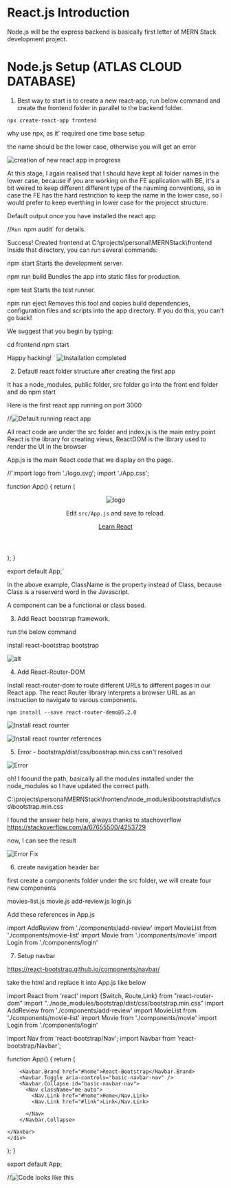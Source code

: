 # React.js Introduction
Node.js will be the express backend is basically first letter of MERN Stack development project.

# Node.js Setup (ATLAS CLOUD DATABASE)

1.	Best way to start is to create a new react-app, run below command and create the frontend folder in parallel to the backend folder.

`npx create-react-app frontend`

why use npx, as it' required one time base setup

the name should be the lower case, otherwise you will get an error

![creation of new react app in progress](https://github.com/jitendrasoni/MERNStack/blob/main/Setup/React/image/001%20InProgress.png?raw=true)

At this stage, I again realised that I should have kept all folder names in the lower case, because if you are working on the FE application with BE, it's a bit weired to keep different different type of the navming conventions, so in case the FE has the hard restriction to keep the name in the lower case, so I would prefer to keep everthing in lower case for the projecct structure.

Default output once you have installed the react app

//`Run `npm audit` for details.

Success! Created frontend at C:\projects\personal\MERNStack\frontend
Inside that directory, you can run several commands:

  npm start
    Starts the development server.

  npm run build
    Bundles the app into static files for production.

  npm test
    Starts the test runner.

  npm run eject
    Removes this tool and copies build dependencies, configuration files
    and scripts into the app directory. If you do this, you can’t go back!

We suggest that you begin by typing:

  cd frontend
  npm start

Happy hacking!
`
![Installation completed](https://raw.githubusercontent.com/jitendrasoni/MERNStack/main/Setup/React/image/002%20React%20Application%20completed.png)

2. Defautl react folder structure after creating the first app

It has a node_modules, public folder, src folder
go into the front end folder and do npm start

Here is the first react app running on port 3000

//![Default running react app](https://raw.githubusercontent.com/jitendrasoni/MERNStack/main/Setup/React/image/003%20Start%20React%20App.png)


All react code are under the src folder and index.js is the main entry point
React is the library for creating views, ReactDOM is the library used to render the UI in the browser


App.js is the main React code that we display on the page.

//`import logo from './logo.svg';
import './App.css';

function App() {
  return (
    <div className="App">
      <header className="App-header">
        <img src={logo} className="App-logo" alt="logo" />
        <p>
          Edit <code>src/App.js</code> and save to reload.
        </p>
        <a
          className="App-link"
          href="https://reactjs.org"
          target="_blank"
          rel="noopener noreferrer"
        >
          Learn React
        </a>
      </header>
    </div>
  );
}

export default App;`

In the above example, ClassName is the property instead of Class, because Class is a reserverd word in the Javascript.

A component can be a functional or class based.

3. Add React bootstrap framework.

run the below command 

install react-bootstrap bootstrap

![alt](https://raw.githubusercontent.com/jitendrasoni/MERNStack/main/Setup/React/image/004%20Install%20bootstrap.png)

4. Add React-Router-DOM

Install react-router-dom to route different URLs to different pages in our React app. The react Router library interprets a browser URL as an instruction to navigate to varous components.

`npm install --save react-router-demo@5.2.0`

![Install react rounter](https://github.com/jitendrasoni/MERNStack/blob/main/Setup/React/image/005%20install%20React%20Routers.png?raw=true)


![Install react rounter references](https://github.com/jitendrasoni/MERNStack/blob/main/Setup/React/image/006%20Package%20Information.png?raw=true)

5. Error - bootstrap/dist/css/boostrap.min.css can't resolved

![Error](https://github.com/jitendrasoni/MERNStack/blob/main/Setup/React/image/007%20Error.png?raw=true)

oh! I foound the path, basically all the modules installed under the node_modules so I have updated the correct path.


C:\projects\personal\MERNStack\frontend\node_modules\bootstrap\dist\css\bootstrap.min.css

I found the answer help here, always thanks to stachoverflow
https://stackoverflow.com/a/67655500/4253729

now, I can see the result

![Error Fix ](https://github.com/jitendrasoni/MERNStack/blob/main/Setup/React/image/008%20Final%20Result.png?raw=true)

6. create navigation header bar

first create a components folder under the src folder, we will create four new components

movies-list.js
movie.js
add-review.js
login.js

Add these references in App.js

import AddReview from './components/add-review' 
import MovieList from './components/movie-list'
import Movie from './components/movie'
import Login from './components/login'

7. Setup navbar 

https://react-bootstrap.github.io/components/navbar/

take the html and replace it into App.js like below

import React  from 'react'
import {Switch, Route,Link} from "react-router-dom"
import "../node_modules/bootstrap/dist/css/bootstrap.min.css"
import AddReview from './components/add-review' 
import MovieList from './components/movie-list'
import Movie from './components/movie'
import Login from './components/login'


import Nav from 'react-bootstrap/Nav';
import Navbar from 'react-bootstrap/Navbar';


function App() {
  return (
    <div className='App'>
  <Navbar bg="light" expand="lg">
   
        <Navbar.Brand href="#home">React-Bootstrap</Navbar.Brand>
        <Navbar.Toggle aria-controls="basic-navbar-nav" />
        <Navbar.Collapse id="basic-navbar-nav">
          <Nav className="me-auto">
            <Nav.Link href="#home">Home</Nav.Link>
            <Nav.Link href="#link">Link</Nav.Link>
            
          </Nav>
        </Navbar.Collapse>
   
    </Navbar>
    </div>
  
  );
}

export default App;

//![Code looks like this ](https://github.com/jitendrasoni/MERNStack/blob/main/Setup/React/image/009%20Code%20Looks%20like%20this.png?raw=true)
